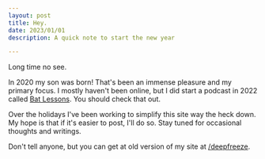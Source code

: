 ```yaml
---
layout: post
title: Hey.
date: 2023/01/01
description: A quick note to start the new year

---
```

Long time no see.

In 2020 my son was born! That's been an immense pleasure and my primary focus. I mostly haven't been online, but I did start a podcast in 2022 called [Bat Lessons](https://batlessons.com). You should check that out.

Over the holidays I've been working to simplify this site way the heck down. My hope is that if it's easier to post, I'll do so. Stay tuned for occasional thoughts and writings.

Don't tell anyone, but you can get at old version of my site at [/deepfreeze](/deepfreeze).